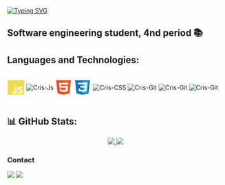 [![Typing SVG](https://readme-typing-svg.herokuapp.com?font=Fira+Code&size=30&pause=600&color=F7B4F0&width=435&lines=Hello+World%2C++I'm+Emy!;be+very+welcome+%F0%9F%92%AB)](https://git.io/typing-svg)

  ## Software engineering student, 4nd period 📚 
 
 ## Languages ​​and Technologies:
 <div style="display: inline_block"><br>
  <img align="center" alt="Cris-Js" height="35" width="40" src="https://raw.githubusercontent.com/devicons/devicon/master/icons/javascript/javascript-plain.svg">
  <img align="center" alt="Cris-Js" height="35" width="40" src="https://cdn.jsdelivr.net/gh/devicons/devicon@latest/icons/typescript/typescript-original.svg">
  <img align="center" alt="Cris-HTML" height="35" width="40" src="https://raw.githubusercontent.com/devicons/devicon/master/icons/html5/html5-original.svg">
  <img align="center" alt="Cris-CSS" height="35" width="40" src="https://raw.githubusercontent.com/devicons/devicon/master/icons/css3/css3-original.svg">
  <img  align="center" alt="Cris-CSS" height="35" width="40" src="https://cdn.jsdelivr.net/gh/devicons/devicon@latest/icons/python/python-original.svg">
  <img align="center" alt="Cris-Git" height="35" width="40" src="https://cdn.jsdelivr.net/gh/devicons/devicon@latest/icons/nodejs/nodejs-original-wordmark.svg" />
  <img align="center" alt="Cris-Git" height="35" width="40" src="https://cdn.jsdelivr.net/gh/devicons/devicon@latest/icons/mysql/mysql-plain-wordmark.svg" />
  <img  align="center" alt="Cris-Git" height="35" width="40" src="https://cdn.jsdelivr.net/gh/devicons/devicon@latest/icons/express/express-original.svg">
  </div><br>
  
## 📊 GitHub Stats:

<div align="center" style="display: flex; justify-content: center;">
  <a href="https://github.com/emytonton">
    <img height="170px" src="https://github-readme-stats.vercel.app/api?username=emytonton&show_icons=true&theme=rose"/>
    <img height="170px" src="https://github-readme-stats.vercel.app/api/top-langs/?username=emytonton&layout=compact&theme=rose"/>
  </a>
</div>


### Contact

<div> 
  <a href="https://www.linkedin.com/in/emilly-paiva-bbb9b5288/" target="_blank"><img src="https://img.shields.io/badge/-LinkedIn-%230077B5?style=for-the-badge&logo=linkedin&logoColor=white" target="_blank"></a> 
  <a href="mailto:emillypaiva3260@gmail.com"><img src="https://img.shields.io/badge/-Gmail-%23333?style=for-the-badge&logo=gmail&logoColor=white" target="_blank"></a>
</div>
